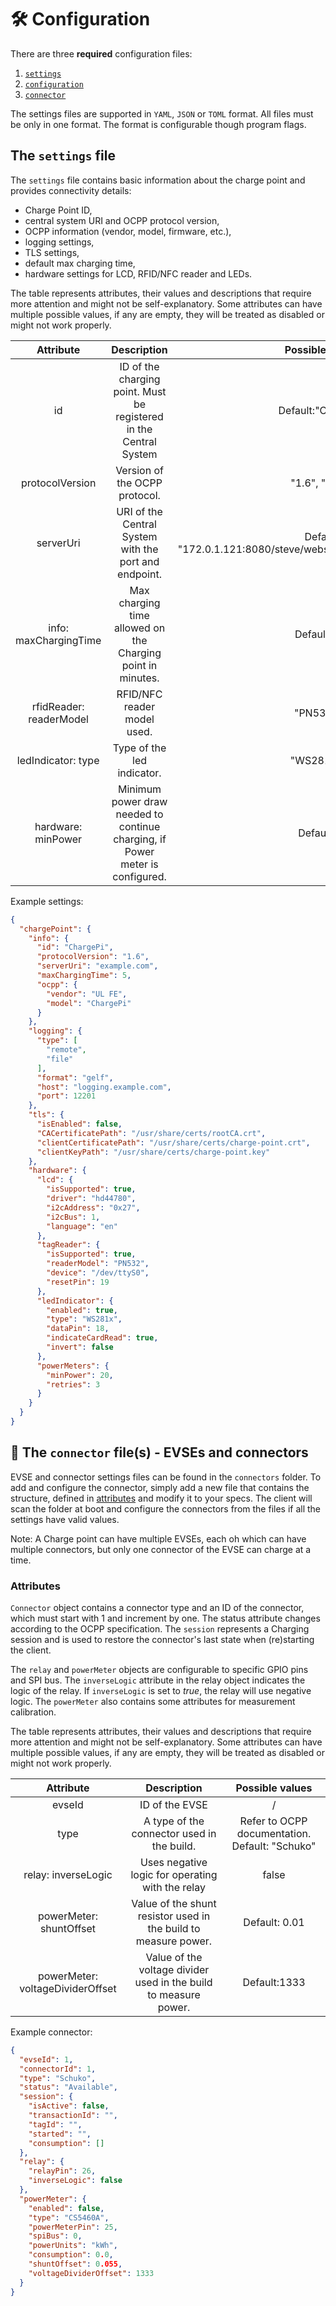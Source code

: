 # 🛠️ Configuration

There are three **required** configuration files:

1. [`settings`](../../configs/settings.json)
2. [`configuration`](../../configs/configuration.json)
3. [`connector`](../../configs/connectors/connector-1.json)

The settings files are supported in `YAML`, `JSON` or `TOML` format. All files must be only in one format. The format is
configurable though program flags.

## The `settings` file

The `settings` file contains basic information about the charge point and provides connectivity details:

- Charge Point ID,
- central system URI and OCPP protocol version,
- OCPP information (vendor, model, firmware, etc.),
- logging settings,
- TLS settings,
- default max charging time,
- hardware settings for LCD, RFID/NFC reader and LEDs.

The table represents attributes, their values and descriptions that require more attention and might not be
self-explanatory. Some attributes can have multiple possible values, if any are empty, they will be treated as disabled
or might not work properly.

|        Attribute        |                                  Description                                  |                         Possible values                          | 
|:-----------------------:|:-----------------------------------------------------------------------------:|:----------------------------------------------------------------:|
|           id            |      ID of the charging point. Must be registered in the Central System       |                        Default:"ChargePi"                        |
|     protocolVersion     |                         Version of the OCPP protocol.                         |                          "1.6", "2.0.1"                          |
|        serverUri        |             URI of the Central System with the port and endpoint.             | Default: "172.0.1.121:8080/steve/websocket/CentralSystemService" |
|  info: maxChargingTime  |          Max charging time allowed on the Charging point in minutes.          |                           Default:180                            |
| rfidReader: readerModel |                          RFID/NFC reader model used.                          |                           "PN532", ""                            | 
|   ledIndicator: type    |                          Type of the led indicator.                           |                           "WS281x", ""                           |
|   hardware: minPower    | Minimum power draw needed to continue charging, if Power meter is configured. |                            Default:20                            |

Example settings:

```json
{
  "chargePoint": {
    "info": {
      "id": "ChargePi",
      "protocolVersion": "1.6",
      "serverUri": "example.com",
      "maxChargingTime": 5,
      "ocpp": {
        "vendor": "UL FE",
        "model": "ChargePi"
      }
    },
    "logging": {
      "type": [
        "remote",
        "file"
      ],
      "format": "gelf",
      "host": "logging.example.com",
      "port": 12201
    },
    "tls": {
      "isEnabled": false,
      "CACertificatePath": "/usr/share/certs/rootCA.crt",
      "clientCertificatePath": "/usr/share/certs/charge-point.crt",
      "clientKeyPath": "/usr/share/certs/charge-point.key"
    },
    "hardware": {
      "lcd": {
        "isSupported": true,
        "driver": "hd44780",
        "i2cAddress": "0x27",
        "i2cBus": 1,
        "language": "en"
      },
      "tagReader": {
        "isSupported": true,
        "readerModel": "PN532",
        "device": "/dev/ttyS0",
        "resetPin": 19
      },
      "ledIndicator": {
        "enabled": true,
        "type": "WS281x",
        "dataPin": 18,
        "indicateCardRead": true,
        "invert": false
      },
      "powerMeters": {
        "minPower": 20,
        "retries": 3
      }
    }
  }
}
```

## 🔌 The `connector` file(s) - EVSEs and connectors

EVSE and connector settings files can be found in the `connectors` folder. To add and configure the connector, simply
add a new file that contains the structure, defined in [attributes](#attributes) and modify it to your specs. The client
will scan the folder at boot and configure the connectors from the files if all the settings have valid values.

Note: A Charge point can have multiple EVSEs, each oh which can have multiple connectors, but only one connector of the
EVSE can charge at a time.

### Attributes

`Connector` object contains a connector type and an ID of the connector, which must start with 1 and increment by one.
The status attribute changes according to the OCPP specification. The `session` represents a Charging session and is
used to restore the connector's last state when (re)starting the client.

The `relay` and `powerMeter` objects are configurable to specific GPIO pins and SPI bus. The `inverseLogic` attribute in
the relay object indicates the logic of the relay. If `inverseLogic` is set to _true_, the relay will use negative
logic. The `powerMeter` also contains some attributes for measurement calibration.

The table represents attributes, their values and descriptions that require more attention and might not be
self-explanatory. Some attributes can have multiple possible values, if any are empty, they will be treated as disabled
or might not work properly.

|            Attribute             |                           Description                            |                Possible values                 | 
|:--------------------------------:|:----------------------------------------------------------------:|:----------------------------------------------:|
|              evseId              |                          ID of the EVSE                          |                       /                        |
|               type               |            A type of the connector used in the build.            | Refer to OCPP documentation. Default: "Schuko" |
|       relay: inverseLogic        |         Uses negative logic for operating with the relay         |                     false                      | 
|     powerMeter: shuntOffset      | Value of the shunt resistor used in the build to measure power.  |                 Default: 0.01                  | 
| powerMeter: voltageDividerOffset | Value of the voltage divider used in the build to measure power. |                  Default:1333                  |

Example connector:

```json
{
  "evseId": 1,
  "connectorId": 1,
  "type": "Schuko",
  "status": "Available",
  "session": {
    "isActive": false,
    "transactionId": "",
    "tagId": "",
    "started": "",
    "consumption": []
  },
  "relay": {
    "relayPin": 26,
    "inverseLogic": false
  },
  "powerMeter": {
    "enabled": false,
    "type": "CS5460A",
    "powerMeterPin": 25,
    "spiBus": 0,
    "powerUnits": "kWh",
    "consumption": 0.0,
    "shuntOffset": 0.055,
    "voltageDividerOffset": 1333
  }
}
```